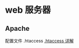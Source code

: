 # web 服务器

## Apache

配置文件 .htaccess
[.htaccess 详解](https://www.cnblogs.com/adforce/archive/2012/11/23/2784664.html)